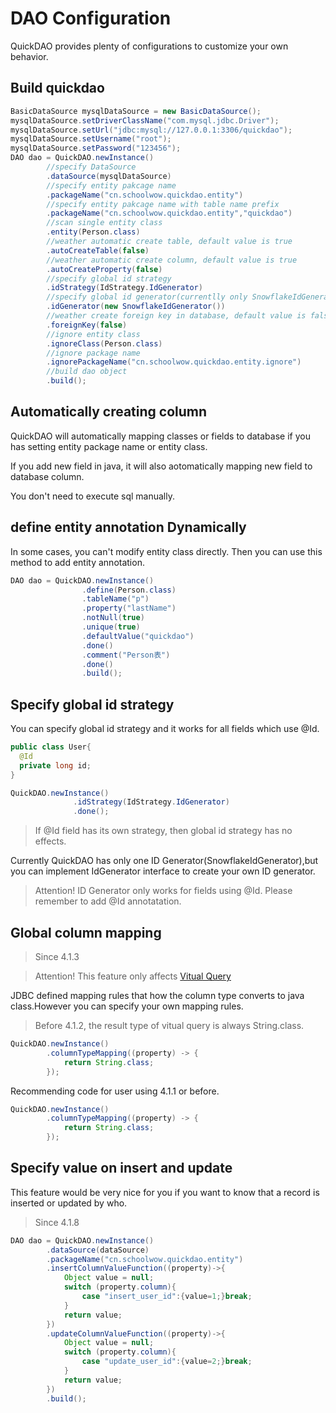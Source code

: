 # DAO Configuration

QuickDAO provides plenty of configurations to customize your own behavior.

## Build quickdao

```java
BasicDataSource mysqlDataSource = new BasicDataSource();
mysqlDataSource.setDriverClassName("com.mysql.jdbc.Driver");
mysqlDataSource.setUrl("jdbc:mysql://127.0.0.1:3306/quickdao");
mysqlDataSource.setUsername("root");
mysqlDataSource.setPassword("123456");
DAO dao = QuickDAO.newInstance()
        //specify DataSource
        .dataSource(mysqlDataSource)
        //specify entity pakcage name
        .packageName("cn.schoolwow.quickdao.entity")
        //specify entity pakcage name with table name prefix
        .packageName("cn.schoolwow.quickdao.entity","quickdao")
        //scan single entity class
        .entity(Person.class)
        //weather automatic create table, default value is true
        .autoCreateTable(false)
        //weather automatic create column, default value is true
        .autoCreateProperty(false)
        //specify global id strategy
        .idStrategy(IdStrategy.IdGenerator)
        //specify global id generator(currentlly only SnowflakeIdGenerator, but you can implement your own generator)
        .idGenerator(new SnowflakeIdGenerator())
        //weather create foreign key in database, default value is false
        .foreignKey(false)
        //ignore entity class
        .ignoreClass(Person.class)
        //ignore package name
        .ignorePackageName("cn.schoolwow.quickdao.entity.ignore")
        //build dao object
        .build();
```

## Automatically creating column

QuickDAO will automatically mapping classes or fields to database if you has setting entity package name or entity class.

If you add new field in java, it will also aotomatically mapping new field to database column. 

You don't need to execute sql manually. 

## define entity annotation Dynamically

In some cases, you can't modify entity class directly. Then you can use this method to add entity annotation.

```java
DAO dao = QuickDAO.newInstance()
                .define(Person.class)
                .tableName("p")
                .property("lastName")
                .notNull(true)
                .unique(true)
                .defaultValue("quickdao")
                .done()
                .comment("Person表")
                .done()
                .build();
```

## Specify global id strategy

You can specify global id strategy and it works for all fields which use @Id.

```java
public class User{
  @Id
  private long id;
}

QuickDAO.newInstance()
              .idStrategy(IdStrategy.IdGenerator)
              .done();
```

> If @Id field has its own strategy, then global id strategy has no effects.

Currently QuickDAO has only one ID Generator(SnowflakeIdGenerator),but you can implement IdGenerator interface to create your own ID generator.

> Attention! ID Generator only works for fields using @Id. Please remember to add @Id annotatation.

## Global column mapping

> Since 4.1.3

> Attention! This feature only affects [Vitual Query](/en/select/virtual.md)

JDBC defined mapping rules that how the column type converts to java class.However you can specify your own mapping rules.

> Before 4.1.2, the result type of vitual query is always String.class.

```java
QuickDAO.newInstance()
        .columnTypeMapping((property) -> {
            return String.class;
        });
```

Recommending code for user using 4.1.1 or before.

```java
QuickDAO.newInstance()
        .columnTypeMapping((property) -> {
            return String.class;
        });
```

## Specify value on insert and update

This feature would be very nice for you if you want to know that a record is inserted or updated by who. 

> Since 4.1.8

```java
DAO dao = QuickDAO.newInstance()
        .dataSource(dataSource)
        .packageName("cn.schoolwow.quickdao.entity")
        .insertColumnValueFunction((property)->{
            Object value = null;
            switch (property.column){
                case "insert_user_id":{value=1;}break;
            }
            return value;
        })
        .updateColumnValueFunction((property)->{
            Object value = null;
            switch (property.column){
                case "update_user_id":{value=2;}break;
            }
            return value;
        })
        .build();
```